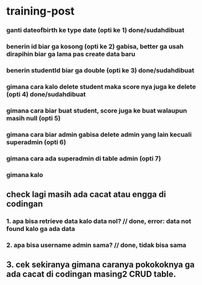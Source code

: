 # training-post

### ganti dateofbirth ke type date (opti ke 1) done/sudahdibuat
### benerin id biar ga kosong (opti ke 2) gabisa, better ga usah dirapihin biar ga lama pas create data baru
### benerin studentId biar ga double (opti ke 3) done/sudahdibuat
### gimana cara kalo delete student maka score nya juga ke delete (opti 4) done/sudahdibuat
### gimana cara biar buat student, score juga ke buat walaupun masih null (opti 5)
### gimana cara biar admin gabisa delete admin yang lain kecuali superadmin (opti 6)
### gimana cara ada superadmin di table admin (opti 7)
### gimana kalo 

## check lagi masih ada cacat atau engga di codingan
### 1. apa bisa retrieve data kalo data nol? // done, error: data not found kalo ga ada data
### 2. apa bisa username admin sama? // done, tidak bisa sama
## 3. cek sekiranya gimana caranya pokokoknya ga ada cacat di codingan masing2 CRUD table.